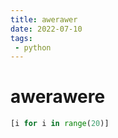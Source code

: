```yaml
---
title: awerawer
date: 2022-07-10
tags:
 - python
---
```

# awerawere
```python
[i for i in range(20)]
```